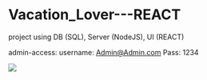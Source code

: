 # Vacation_Lover---REACT
project using DB (SQL), Server (NodeJS), UI (REACT)

admin-access:
username: Admin@Admin.com
Pass: 1234

![](Vacation_Lover.gif)

